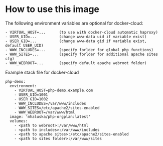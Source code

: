 # How to use this image

The following environment variables are optional for docker-cloud:

~~~ text
- VIRTUAL_HOST=...      (to use with docker-cloud automatic haproxy)
- USER_UID=...          (change www-data uid if variable exist)
- USER_GID=...          (change www-data gid if variable exist, default USER_UID)
- WWW_INCLUDES=...      (specify forlder for global php functions)
- WWW_SITES=...         (specify forlder for additional apache sites cfg)
- WWW_WEBROOT=...       (specify default apache webroot folder)
~~~

Example stack file for docker-cloud
~~~ text
php-demo:
  environment:
    - VIRTUAL_HOST=php-demo.example.com
    - USER_UID=1001
    - USER_GID=1002
    - WWW_INCLUDES=/var/www/includes
    - WWW_SITES=/etc/apache2/sites-enabled
    - WWW_WEBROOT=/var/www/html
  image: 'mhaluska/php-orgplan:latest'
  volumes:
    - <path to webroot>:/var/www/html
    - <path to includes>:/var/www/includes
    - <path to apache sites>:/etc/apache2/sites-enabled
    - <path to sites folder>:/var/www/sites
~~~
